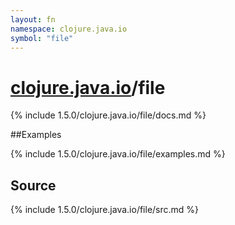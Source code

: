 ```yaml
---
layout: fn
namespace: clojure.java.io
symbol: "file"
---
```


# [clojure.java.io](../)/file

{% include 1.5.0/clojure.java.io/file/docs.md %}

##Examples

{% include 1.5.0/clojure.java.io/file/examples.md %}
## Source
{% include 1.5.0/clojure.java.io/file/src.md %}

